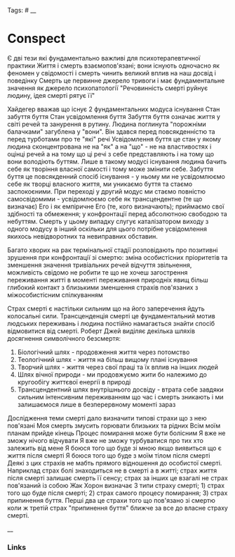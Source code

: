 Tags: #
__
# Conspect

 Є дві тези які фундаментально важливі для психотерапевтичної практики
	 Життя і смерть взаємопов'язані; вони існують одночасно як феномен у свідомості і смерть чинить великий вплив на наш досвід і поведінку
	 Смерть це первинне джерело тривоги і має фундаментальне значення як джерело психопатології
"Речовинність смерті руйнує людину, ідея смерті рятує її"

Хайдегер вважав що існує 2 фундаментальних модуса існування
	Стан забуття буття
	Стан усвідомлення буття
Забуття буття означає життя у світі речей та занурення в рутину. Людина поглинута "порожніми балачками" загублена у "вони". Він здався перед повсякденністю та перед турботами про те "які" речі
Усвідомлення буття це стан у якому людина сконцентрована не на "як" а на "що" - не на властивостях і оцінці речей а на тому що ці речі з себе представляють і на тому що вони володіють буттям.  Лише в такому модусі існування людина бачить себе як творіння власної самості і тому може змінити себе.
Забуття буття це повсякденний спосіб існування - у ньому ми не усвідомлюємо себе як творці власного життя, ми уникаємо буття та стаємо заспокоєними. При переході у другий модус ми стаємо повністю самосвідомими - усвідомлюємо себе як трансцендентне (те що визначає) Его і як емпіричне Его (те, кого визначають); приймаємо свої здібності та обмеження; у конфронтації перед абсолютною свободою та небуттям.
Смерть у цьому випадку слугує каталізатором виходу з одного модусу в інший оскільки для цього потрібне усвідомлення якихось невідворотних та невиправних обставин. 

Багато хворих на рак термінальної стадії розповідають про позитивні зрушення при конфронтації зі смертю:
	зміна особистісних пріоритетів та зменшення значення тривіальних речей
	відчуття звільнення, можливість свідомо не робити те що не хочеш
	загострення переживання житті в моменті
	переживання природніх явищ
	більш глибокий контакт з близькими
	зменшення страхів пов'язаних з міжособистісним спілкуванням

Страх смерті є настільки сильним що на його заперечення йдуть колосальні сили. Трансценденція смерті це фундаментальний мотив людських переживань і людина постійно намагається знайти спосіб відмовитися від смерті. Роберт Джей виділяє декілька шляхів досягнення символічного безсмертя:
1. Біологічний шлях - продовження життя через потомство
2. Теологічний шлях - життя на більш вищому плані існування
3. Творчий шлях - життя через свої праці та їх вплив на інших людей
4. Шлях вічної природи - ми продовжуємо жити бо належимо до кругообігу життєвої енергії в природі
5. Трансцендентний шлях внутрішнього досвіду - втрата себе завдяки сильним інтенсивним переживанням що час і смерть зникають і ми залишаємося лише в безперервному моменті зараз

Дослідження теми смерті дало визначити типові страхи що з нею пов'язані
	Моя смерть змусить горювати близьких та рідних
	Всім моїм планам прийде кінець
	Процес помирання може бути болісним
	Я вже не зможу нічого відчувати
	Я вже не зможу турбуватися про тих хто залежить від мене
	Я боюся того що буде зі мною якщо виявиться що є життя після смерті
	Я боюся того що буде з моїм тілом після смерті
Деякі з цих страхів не мабть прямого відношення до особистої смерті. Наприклад страх болі знаходиться не в смерті а в житті; страх життя після смерті залишає смерть її сенсу; страх за інших це взагалі не страх пов'язаний із собою
Жак Хорон визначає 3 типи страху смерті; 1) страх того що буде після смерті; 2) страх самого процесу помирання; 3) страх припинення буття. Перші два це страхи того що пов'язано зі смертю коли ж третій страх "припинення буття" ближче за все до власне страху смерті.


__
### Links
